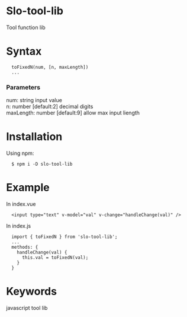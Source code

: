 # Slo-tool-lib
Tool function lib
# Syntax
```
  toFixedN(num, [n, maxLength])
  ...
```
### Parameters
  num: string input value  
  n: number [default:2] decimal digits  
  maxLength: number [default:9] allow max input liength  
# Installation
Using npm:
```
  $ npm i -D slo-tool-lib
```
# Example
In index.vue
```
  <input type="text" v-model="val" v-change="handleChange(val)" />
```
In index.js
```
  import { toFixedN } from 'slo-tool-lib';
  ...
  methods: {
    handleChange(val) {
      this.val = toFixedN(val);
    }
  }
```
# Keywords
javascript tool lib